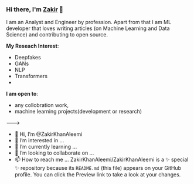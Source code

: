 ### Hi there, I'm [Zakir](https://zakirkhanaleemi.github.io) 👋

I am an Analyst and Engineer by profession. Apart from that I am ML developer that loves writing articles (on Machine Learning and Data Science) and contributing to open source.

**My Reseach Interest**:
- Deepfakes
- GANs
- NLP
- Transformers
- 
 **I am open to**:

- any collobration work,
- machine learning projects(development or research)

--->
- 👋 Hi, I’m @ZakirKhanAleemi
- 👀 I’m interested in ...
- 🌱 I’m currently learning ...
- 💞️ I’m looking to collaborate on ...
- 📫 How to reach me ...
ZakirKhanAleemi/ZakirKhanAleemi is a ✨ special ✨ repository because its `README.md` (this file) appears on your GitHub profile.
You can click the Preview link to take a look at your changes.
<!---
